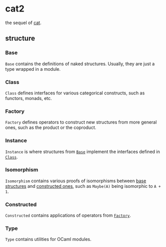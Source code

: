# cat2

the sequel of [cat](https://github.com/qexat/cat).

## structure

### Base

`Base` contains the definitions of naked structures. Usually, they are just a type wrapped in a module.

### Class

`Class` defines interfaces for various categorical constructs, such as functors, monads, etc.

### Factory

`Factory` defines operators to construct new structures from more general ones, such as the product or the coproduct.

### Instance

`Instance` is where structures from [`Base`](#base) implement the interfaces defined in [`Class`](#class).

### Isomorphism

`Isomorphism` contains various proofs of isomorphisms between [base structures](#base) and [constructed ones](#constructed), such as `Maybe(A)` being isomorphic to `A + 1`.

### Constructed

`Constructed` contains applications of operators from [`Factory`](#factory).

### Type

`Type` contains utilities for OCaml modules.
